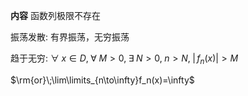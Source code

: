 **内容**
函数列极限不存在

振荡发散: 有界振荡，无穷振荡

趋于无穷:
$\forall\;x\in D,\;\forall\;M>0,\;\exists\;N>0,\;n>N,\;|\,f_n(x)|>M$

$\rm{or}\;\lim\limits_{n\to\infty}f_n(x)=\infty$
